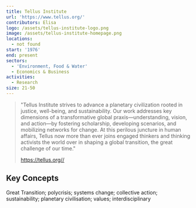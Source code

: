 ```yaml
---
title: Tellus Institute
url: 'https://www.tellus.org/'
contributors: Elisa
logo: /assets/tellus-institute-logo.png
image: /assets/tellus-institute-homepage.png
locations:
  - not found
start: '1976'
end: present
sectors:
  - 'Environment, Food & Water'
  - Economics & Business
activities:
  - Research
size: 21-50
---
```

> "Tellus Institute strives to advance a planetary civilization rooted in justice, well-being, and sustainability. Our work addresses key dimensions of a transformative global praxis—understanding, vision, and action—by fostering scholarship, developing scenarios, and mobilizing networks for change. At this perilous juncture in human affairs, Tellus now more than ever joins engaged thinkers and thinking activists the world over in shaping a global transition, the great challenge of our time."
> 
> https://tellus.org//

## Key Concepts

Great Transition; polycrisis; systems change; collective action; sustainability; planetary civilisation; values; interdisciplinary
